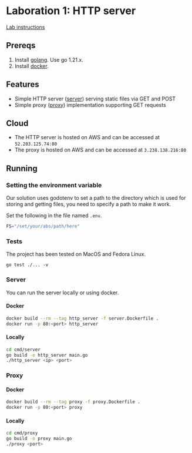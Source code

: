 # Laboration 1: HTTP server

[Lab instructions](https://chalmers.instructure.com/courses/26458/pages/lab-1-http-server)

## Prereqs

1. Install [golang](https://go.dev/doc/install). Use go 1.21.x.
1. Install [docker](https://www.docker.com/get-started).

## Features

- Simple HTTP server ([server]('/server')) serving static files via GET and POST
- Simple proxy ([proxy]('/proxy')) implementation supporting GET requests

## Cloud

- The HTTP server is hosted on AWS and can be accessed at `52.203.125.74:80`
- The proxy is hosted on AWS and can be accessed at `3.238.138.216:80`

## Running

### Setting the environment variable

Our solution uses godotenv to set a path to the directory which is used for storing and getting files, you need to specify a path to make it work.

Set the following in the file named `.env`. 
```bash
FS="/set/your/abs/path/here"
```

### Tests

The project has been tested on MacOS and Fedora Linux.

```
go test ./... -v
```

### Server

You can run the server locally or using docker.

#### Docker

```bash
docker build --rm --tag http_server -f server.Dockerfile .
docker run -p 80:<port> http_server
```

#### Locally

```bash
cd cmd/server
go build -o http_server main.go
./http_server <ip> <port>
```

### Proxy

#### Docker

```bash
docker build --rm --tag proxy -f proxy.Dockerfile .
docker run -p 80:<port> proxy 
```

#### Locally

```bash
cd cmd/proxy
go build -o proxy main.go
./proxy <port>
```

